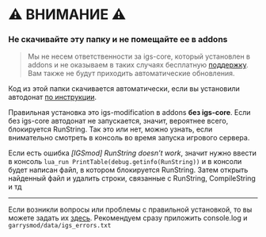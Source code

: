 # ⚠️ ВНИМАНИЕ ⚠️

### Не скачивайте эту папку и не помещайте ее в addons

> Мы не несем ответственности за igs-core, который установлен в addons и не оказываем в таких случаях бесплатную [поддержку](https://gm-donate.net/support). Вам также не будут приходить автоматические обновления.

Код из этой папки скачивается автоматически, если вы установили автодонат [по инструкции](https://gm-donate.net/instructions).

Правильная установка это igs-modification в addons **без igs-core**. Если без igs-core автодонат не запускается, значит, вероятнее всего, блокируется RunString. Так это или нет, можно узнать, если внимательно смотреть в консоль во время запуска игрового сервера.

Если есть ошибка _[IGSmod] RunString doesn’t work_, значит нужно ввести в консоль `lua_run PrintTable(debug.getinfo(RunString))` и в консоли будет написан файл, в котором блокируется RunString. Затем открыть найденный файл и удалить строки, связанные с RunString, CompileString и тд

---

Если возникли вопросы или проблемы с правильной установкой, то вы можете задать их [здесь](https://forum.gm-donate.net/c/support/troubleshooting/15). Рекомендуем сразу приложить console.log и `garrysmod/data/igs_errors.txt`
